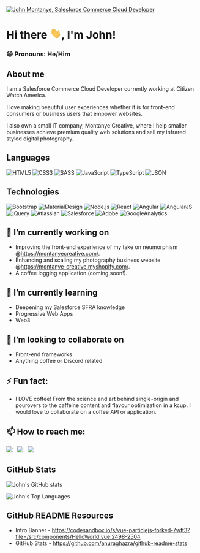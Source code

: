 [<img src="https://raw.githubusercontent.com/gatewayitconsulting/gatewayitconsulting/master/johnmontanye.gif" alt="John Montanye, Salesforce Commerce Cloud Developer" title="John Montanye, Salesforce Commerce Cloud Developer"/>](https://montanyecreative.com/)

# Hi there <img src="https://raw.githubusercontent.com/gatewayitconsulting/gatewayitconsulting/master/wave.gif" width="30px">, I'm John!

### 😄 Pronouns: He/Him

## About me

I am a Salesforce Commerce Cloud Developer currently working at Citizen Watch America.

I love making beautiful user experiences whether it is for front-end consumers or business users that empower websites.

I also own a small IT company, Montanye Creative, where I help smaller businesses achieve premium quality web solutions and sell my infrared styled digital photography.

## Languages

![HTML5](https://img.shields.io/badge/-HTML5-000?&logo=HTML5)
![CSS3](https://img.shields.io/badge/-CSS3-000?&logo=CSS3)
![SASS](https://img.shields.io/badge/-SASS-000?&logo=SASS)
![JavaScript](https://img.shields.io/badge/-JavaScript-000?&logo=JavaScript)
![TypeScript](https://img.shields.io/badge/-TypeScript-000?&logo=TypeScript)
![JSON](https://img.shields.io/badge/-JSON-000?&logo=JSON)

## Technologies

![Bootstrap](https://img.shields.io/badge/-Bootstrap-000?&logo=Bootstrap)
![MaterialDesign](https://img.shields.io/badge/-MaterialDesign-000?&logo=MaterialDesign)
![Node.js](https://img.shields.io/badge/-Node.js-000?&logo=Node.js)
![React](https://img.shields.io/badge/-React-000?&logo=React)
![Angular](https://img.shields.io/badge/-Angular-000?&logo=Angular)
![AngularJS](https://img.shields.io/badge/-AngularJS-000?&logo=AngularJS)
![jQuery](https://img.shields.io/badge/-jQuery-000?&logo=jQuery)
![Atlassian](https://img.shields.io/badge/-Atlassian-000?&logo=Atlassian)
![Salesforce](https://img.shields.io/badge/-Salesforce-000?&logo=Salesforce)
![Adobe](https://img.shields.io/badge/-Adobe-000?&logo=Adobe)
![GoogleAnalytics](https://img.shields.io/badge/-GoogleAnalytics-000?&logo=GoogleAnalytics)

## 🔭 I’m currently working on

-   Improving the front-end experience of my take on neumorphism @https://montanyecreative.com/.
-   Enhancing and scaling my photography business website @https://montanye-creative.myshopify.com/.
-   A coffee logging application (coming soon!).

## 🌱 I’m currently learning

-   Deepening my Salesforce SFRA knowledge
-   Progressive Web Apps
-   Web3

## 👯 I’m looking to collaborate on

-   Front-end frameworks
-   Anything coffee or Discord related

## ⚡ Fun fact:

-   I LOVE coffee! From the science and art behind single-origin and pourovers to the caffeine content and flavour optimization in a kcup. I would love to collaborate on a coffee API or application.

## 📫 How to reach me:

[<img src="https://img.icons8.com/color/48/000000/linkedin.png" />](https://www.linkedin.com/in/john-montanye/) &nbsp; [<img src="https://img.icons8.com/color/48/000000/ms-outlook.png" />](mailto:montanyecreative@outlook.com) &nbsp; [<img src="https://img.icons8.com/color/48/000000/salesforce.png" />](https://trailblazer.me/id/johnmontanye)

## GitHub Stats

![John's GitHub stats](https://github-readme-stats.vercel.app/api?username=montanyecreative&show_icons=true&theme=tokyonight)

![John's Top Languages](https://github-readme-stats.vercel.app/api/top-langs/?username=montanyecreative&layout=compact&theme=tokyonight)

## GitHub README Resources

-   Intro Banner - https://codesandbox.io/s/vue-particlejs-forked-7wft3?file=/src/components/HelloWorld.vue:2498-2504
-   GitHub Stats - https://github.com/anuraghazra/github-readme-stats
